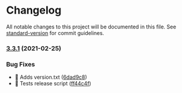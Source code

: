 # Changelog

All notable changes to this project will be documented in this file. See [standard-version](https://github.com/conventional-changelog/standard-version) for commit guidelines.

### [3.3.1](https://github.com/natura-cosmeticos/natds-ios/compare/3.3.0...3.3.1) (2021-02-25)

### Bug Fixes

* 🐛 Adds version.txt ([6dad9c8](https://github.com/natura-cosmeticos/natds-ios/commit/6dad9c861ad483d3e7258f317b7f924df1ed05c2))
* 🐛 Tests release script ([ff44c4f](https://github.com/natura-cosmeticos/natds-ios/commit/ff44c4ff8c44d9c1aef8f499ac136dc07847e4a7))
